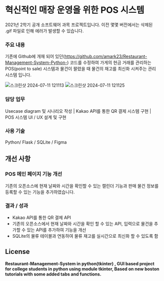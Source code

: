 # 혁신적인 매장 운영을 위한 POS 시스템

2021년 2학기 공개 소프트웨어 과목 프로젝트입니다. 이전 몇몇 버전에서는 삭제된 .gif 파일로 인해 에러가 발생할 수 있습니다.

### **주요 내용**

기존에 Github에 개재 되어 있던(https://github.com/amark23/Restaurant-Management-System-Python-) 코드를 수정하여 가게의 현금 거래를 관리하는 POS(point to sale) 시스템과 물건이 팔렸을 때 물건의 재고를 최신화 시켜주는 관리 시스템 입니다. 

![스크린샷 2024-07-11 121113](https://github.com/KIPUMP/resturant_project_opensoftware/assets/86760876/edec4131-03ab-4090-89cc-492d9f03c760)
![스크린샷 2024-07-11 121125](https://github.com/KIPUMP/resturant_project_opensoftware/assets/86760876/702a7b05-2119-4bbd-b50b-ee4d81e45a96)

### **담당 업무**

Usecase diagram 및 시나리오 작성 | Kakao API를 통한 QR 결제 시스템 구현 | POS 시스템 UI / UX 설계 및 구현

### **사용 기술**

Python/ Flask / SQLite / Figma 

## 개선 사항

### POS 메인 페이지 기능 개선

기존의 오픈소스에 현재 날짜와 시간을 확인할 수 있는 캘린더 기능과 판매 물건 정보를 등록할 수 있는 기능을 추가하였습니다.

### **결과 / 성과**

- Kakao API를 통한 QR 결제 API
- 기존의 오픈소스에서 현재 날짜와 시간을 확인 할 수 있는 API, 입력으로 물건을 추가할 수 있는 API를 추가하여 기능을 개선
- SQLite의 물류 테이블과 연동하여 물류 재고를 실시간으로 최신화 할 수 있도록 함


## License
**Restaurant-Management-System in python(tkinter) , GUI based project for college students in python using module tkinter, Based on new boston tutorials with some added tabs and functions.**
